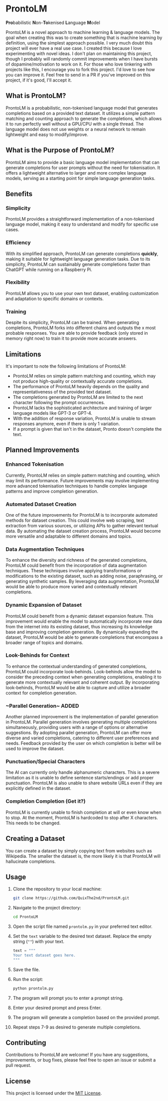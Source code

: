 # ProntoLM

**Pro**babilistic **N**on-**To**kenised **L**anguage **M**odel

ProntoLM is a novel approach to machine learning & language models. The goal when creating this was to create something that is machine learning by definition, using the simplest approach possible. I very much doubt this project will ever have a real use case. I created this because I love experimenting with novel ideas. I don't plan on maintaining this project, though I probably will randomly commit improvements when I have bursts of dopamine/motivation to work on it. For those who love tinkering with projects like this, I encourage you to fork this project. I'd love to see how you can improve it. Feel free to send in a PR if you've improved on this project, if it's good, I'll accept it.

## What is ProntoLM?

ProntoLM is a probabilistic, non-tokenised language model that generates completions based on a provided text dataset. It utilizes a simple pattern matching and counting approach to generate the completions, which allows it to run perfectly well without a GPU/CPU with a single thread. The language model does not use weights or a neural network to remain lightweight and easy to modify/improve.

## What is the Purpose of ProntoLM?

ProntoLM aims to provide a basic language model implementation that can generate completions for user prompts without the need for tokenisation. It offers a lightweight alternative to larger and more complex language models, serving as a starting point for simple language generation tasks.

## Benefits

### Simplicity

ProntoLM provides a straightforward implementation of a non-tokenised language model, making it easy to understand and modify for specific use cases.

### Efficiency
With its simplified approach, ProntoLM can generate completions **quickly**, making it suitable for lightweight language generation tasks. Due to its simplicity, ProntoLM can sustainably generate completions faster than ChatGPT while running on a Raspberry Pi.

### Flexibility
ProntoLM allows you to use your own text dataset, enabling customization and adaptation to specific domains or contexts.

### Training
Despite its simplicity, ProntoLM can be trained. When generating completions, ProntoLM forks into different chains and outputs the x most probable responses. You are able to provide feedback (only stored in memory right now) to train it to provide more accurate answers.

## Limitations

It's important to note the following limitations of ProntoLM:

- ProntoLM relies on simple pattern matching and counting, which may not produce high-quality or contextually accurate completions.
- The performance of ProntoLM heavily depends on the quality and representativeness of the provided text dataset.
- The completions generated by ProntoLM are limited to the next character following the prompt occurrences.
- ProntoLM lacks the sophisticated architecture and training of larger language models like GPT-3 or GPT-4.
- With the addition of response variation, ProntoLM is unable to stream responses anymore, even if there is only 1 variation.
- If a prompt is given that isn't in the dataset, Pronto doesn't complete the text.

## Planned Improvements

### Enhanced Tokenisation

Currently, ProntoLM relies on simple pattern matching and counting, which may limit its performance. Future improvements may involve implementing more advanced tokenisation techniques to handle complex language patterns and improve completion generation.

### Automated Dataset Creation

One of the future improvements for ProntoLM is to incorporate automated methods for dataset creation. This could involve web scraping, text extraction from various sources, or utilizing APIs to gather relevant textual data. By automating the dataset creation process, ProntoLM would become more versatile and adaptable to different domains and topics.

### Data Augmentation Techniques

To enhance the diversity and richness of the generated completions, ProntoLM could benefit from the incorporation of data augmentation techniques. These techniques involve applying transformations or modifications to the existing dataset, such as adding noise, paraphrasing, or generating synthetic samples. By leveraging data augmentation, ProntoLM would be able to produce more varied and contextually relevant completions.

### Dynamic Expansion of Dataset

ProntoLM could benefit from a dynamic dataset expansion feature. This improvement would enable the model to automatically incorporate new data from the internet into its existing dataset, thus increasing its knowledge base and improving completion generation. By dynamically expanding the dataset, ProntoLM would be able to generate completions that encompass a broader range of topics and domains.

### Look-Behinds for Context

To enhance the contextual understanding of generated completions, ProntoLM could incorporate look-behinds. Look-behinds allow the model to consider the preceding context when generating completions, enabling it to generate more contextually relevant and coherent output. By incorporating look-behinds, ProntoLM would be able to capture and utilize a broader context for completion generation.

### ~Parallel Generation~ ADDED

Another planned improvement is the implementation of parallel generation in ProntoLM. Parallel generation involves generating multiple completions simultaneously, providing users with a range of options or alternative suggestions. By adopting parallel generation, ProntoLM can offer more diverse and varied completions, catering to different user preferences and needs. Feedback provided by the user on which completion is better will be used to improve the dataset.

### Punctuation/Special Characters

The AI can currently only handle alphanumeric characters. This is a severe limitation as it is unable to define sentence starts/endings or add proper punctuation. ProntoLM is also unable to share website URLs even if they are explicitly defined in the dataset.

### Completion Completion (Get it?)

ProntoLM is currently unable to finish completion at will or even know when to stop. At the moment, ProntoLM is hardcoded to stop after X characters. This needs to be changed.

## Creating a Dataset

You can create a dataset by simply copying text from websites such as Wikipedia. The smaller the dataset is, the more likely it is that ProntoLM will hallucinate completions.

## Usage

1. Clone the repository to your local machine:

   ```bash
   git clone https://github.com/QuixThe2nd/ProntoLM.git
   ```

2. Navigate to the project directory:

   ```bash
   cd ProntoLM
   ```

3. Open the script file named `prontolm.py` in your preferred text editor.

4. Set the `text` variable to the desired text dataset. Replace the empty string (`""`) with your text.

   ```python
   text = """
   Your text dataset goes here.
   """
   ```

5. Save the file.

6. Run the script:

   ```bash
   python prontolm.py
   ```

7. The program will prompt you to enter a prompt string.

8. Enter your desired prompt and press Enter.

9. The program will generate a completion based on the provided prompt.

10. Repeat steps 7-9 as desired to generate multiple completions.

## Contributing

Contributions to ProntoLM are welcome! If you have any suggestions, improvements, or bug fixes, please feel free to open an issue or submit a pull request.

## License

This project is licensed under the [MIT License](LICENSE).
